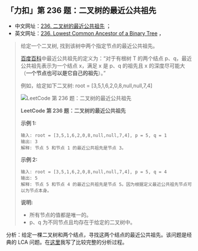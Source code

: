 ## 「力扣」第 236 题：二叉树的最近公共祖先

- 中文网址：[236. 二叉树的最近公共祖先](https://leetcode-cn.com/problems/lowest-common-ancestor-of-a-binary-tree/description/) ；
- 英文网址：[236. Lowest Common Ancestor of a Binary Tree](https://leetcode.com/problems/lowest-common-ancestor-of-a-binary-tree/description/) ，

> 给定一个二叉树, 找到该树中两个指定节点的最近公共祖先。
>
> [百度百科](https://baike.baidu.com/item/最近公共祖先/8918834?fr=aladdin)中最近公共祖先的定义为：“对于有根树 T 的两个结点 p、q，最近公共祖先表示为一个结点 x，满足 x 是 p、q 的祖先且 x 的深度尽可能大（**一个节点也可以是它自己的祖先**）。”
>
> 例如，给定如下二叉树: root = [3,5,1,6,2,0,8,null,null,7,4]
>
> 
>
> ![LeetCode 第 236 题：二叉树的最近公共祖先](https://assets.leetcode-cn.com/aliyun-lc-upload/uploads/2018/12/15/binarytree.png)
>
> **LeetCode 第 236 题：二叉树的最近公共祖先**
>
> 
>
> **示例 1:**
>
> ```
> 输入: root = [3,5,1,6,2,0,8,null,null,7,4], p = 5, q = 1
> 输出: 3
> 解释: 节点 5 和节点 1 的最近公共祖先是节点 3。
> ```
>
> **示例 2:**
>
> ```
> 输入: root = [3,5,1,6,2,0,8,null,null,7,4], p = 5, q = 4
> 输出: 5
> 解释: 节点 5 和节点 4 的最近公共祖先是节点 5。因为根据定义最近公共祖先节点可以为节点本身。
> ```
>
> **说明:**
>
> - 所有节点的值都是唯一的。
> - p、q 为不同节点且均存在于给定的二叉树中。

分析：给定一棵二叉树和两个结点，寻找这两个结点的最近公共祖先。该问题是经典的 LCA 问题。在[这里](https://www.liwei.party/2018/05/12/leetcode-solution/lowest-common-ancestor/)我写了比较完整的分析过程。